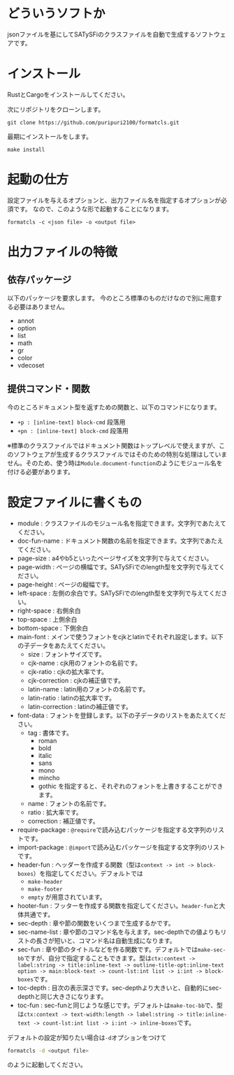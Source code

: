 # どういうソフトか

jsonファイルを基にしてSATySFiのクラスファイルを自動で生成するソフトウェアです。

# インストール

RustとCargoをインストールしてください。

次にリポジトリをクローンします。

```
git clone https://github.com/puripuri2100/formatcls.git
```

最期にインストールをします。

```
make install
```

# 起動の仕方

設定ファイルを与えるオプションと、出力ファイル名を指定するオプションが必須です。
なので、このような形で起動することになります。

```
formatcls -c <json file> -o <output file>
```

# 出力ファイルの特徴


## 依存パッケージ

以下のパッケージを要求します。
今のところ標準のものだけなので別に用意する必要はありません。

- annot
- option
- list
- math
- gr
- color
- vdecoset

## 提供コマンド・関数

今のところドキュメント型を返すための関数と、以下のコマンドになります。

- `+p : [inline-text] block-cmd` 段落用
- `+pn : [inline-text] block-cmd` 段落用

※標準のクラスファイルではドキュメント関数はトップレベルで使えますが、このソフトウェアが生成するクラスファイルではそのための特別な処理はしていません。そのため、使う時は`Module.document-function`のようにモジュール名を付ける必要があります。

# 設定ファイルに書くもの

- module : クラスファイルのモジュール名を指定できます。文字列であたえてください。
- doc-fun-name : ドキュメント関数の名前を指定できます。文字列であたえてください。
- page-size : a4やb5といったページサイズを文字列で与えてください。
- page-width : ページの横幅です。SATySFiでのlength型を文字列で与えてください。
- page-height : ページの縦幅です。
- left-space : 左側の余白です。SATySFiでのlength型を文字列で与えてください。
- right-space : 右側余白
- top-space : 上側余白
- bottom-space : 下側余白
- main-font : メインで使うフォントをcjkとlatinでそれぞれ設定します。以下の子データをあたえてください。
  - size : フォントサイズです。
  - cjk-name : cjk用のフォントの名前です。
  - cjk-ratio : cjkの拡大率です。
  - cjk-correction : cjkの補正値です。
  - latin-name : latin用のフォントの名前です。
  - latin-ratio : latinの拡大率です。
  - latin-correction : latinの補正値です。
- font-data : フォントを登録します。以下の子データのリストをあたえてください。
  - tag : 書体です。
    - roman
    - bold
    - italic
    - sans
    - mono
    - mincho
    - gothic
  を指定すると、それぞれのフォントを上書きすることができます。
  - name : フォントの名前です。
  - ratio : 拡大率です。
  - correction : 補正値です。
- require-package : `@require`で読み込むパッケージを指定する文字列のリストです。
- import-package : `@import`で読み込むパッケージを指定する文字列のリストです。
- header-fun : ヘッダーを作成する関数（型は`context -> int -> block-boxes`）を指定してください。デフォルトでは
  - `make-header`
  - `make-footer`
  - `empty`
  が用意されています。
- hooter-fun : フッターを作成する関数を指定してください。`header-fun`と大体共通です。
- sec-depth : 章や節の関数をいくつまで生成するかです。
- sec-name-list : 章や節のコマンド名を与えます。sec-depthでの値よりもリストの長さが短いと、コマンド名は自動生成になります。
- sec-fun : 章や節のタイトルなどを作る関数です。デフォルトでは`make-sec-bb`ですが、自分で指定することもできます。型は`ctx:context -> label:string -> title:inline-text -> outline-title-opt:inline-text option -> main:block-text -> count-lst:int list -> i:int -> block-boxes`です。
- toc-depth : 目次の表示深さです。sec-depthより大きいと、自動的にsec-depthと同じ大きさになります。
- toc-fun : sec-funと同じような感じです。デフォルトは`make-toc-bb`で、型は`ctx:context -> text-width:length -> label:string -> title:inline-text -> count-lst:int list -> i:int -> inline-boxes`です。

デフォルトの設定が知りたい場合は`-d`オプションをつけて
```sh
formatcls -d <output file>
```
のように起動してください。